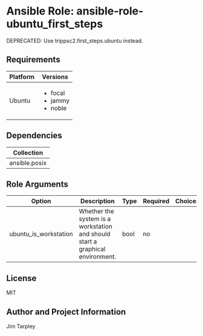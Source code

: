 <!-- BEGIN_ANSIBLE_DOCS -->

# Ansible Role: ansible-role-ubuntu_first_steps
DEPRECATED: Use trippsc2.first_steps.ubuntu instead.

## Requirements

| Platform | Versions |
| -------- | -------- |
| Ubuntu | <ul><li>focal</li><li>jammy</li><li>noble</li></ul> |

## Dependencies

| Collection |
| ---------- |
| ansible.posix |

## Role Arguments
|Option|Description|Type|Required|Choices|Default|
|---|---|---|---|---|---|
| ubuntu_is_workstation | Whether the system is a workstation and should start a graphical environment. | bool | no |  | false |


## License
MIT

## Author and Project Information
Jim Tarpley
<!-- END_ANSIBLE_DOCS -->
